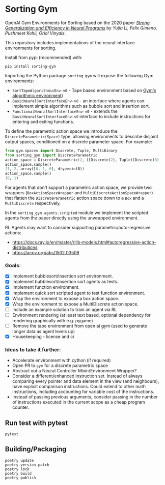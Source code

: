 # Sorting Gym

OpenAI Gym Environments for Sorting based on the 2020 paper
[_Strong Generalization and Efficiency in Neural Programs_](https://arxiv.org/abs/2007.03629) by 
_Yujia Li, Felix Gimeno, Pushmeet Kohli, Oriol Vinyals_.

This repository includes implementations of the neural interface environments for sorting.

Install from pypi (recommended) with:
```
pip install sorting-gym
```

Importing the Python package `sorting_gym` will expose the following Gym environments:

- `SortTapeAlgorithmicEnv-v0` - Tape based environment based on [Gym's algorithmic environment](https://github.com/openai/gym/blob/master/gym/envs/algorithmic/algorithmic_env.py#L242))
- `BasicNeuralSortInterfaceEnv-v0` - an interface where agents can implement simple algorithms such as bubble sort and insertion sort.
- `FunctionalNeuralSortInterfaceEnv-v0` - extends the `BasicNeuralSortInterfaceEnv-v0` interface to include instructions for entering and exiting functions.

To define the parametric action space we introduce the `DiscreteParametric(Space)` type,
allowing environments to describe disjoint output spaces, conditioned on a discrete parameter space.
For example:

```python
from gym.spaces import Discrete, Tuple, MultiBinary
from sorting_gym import DiscreteParametric
action_space = DiscreteParametric(2, ([Discrete(2), Tuple([Discrete(3), MultiBinary(3)])]))
action_space.sample()
(1, 2, array([0, 1, 0], dtype=int8))
action_space.sample()
(0, 1)
```

For agents that don't support a parametric action space, we provide two wrappers (`BoxActionSpaceWrapper` and 
`MultiDiscreteActionSpaceWrapper`) that flatten the `DiscreteParametric` action space down to a `Box` and a 
`MultiDiscrete` respectively. 

In the `sorting_gym.agents.scripted` module we implement the scripted agents from the paper directly using the 
unwrapped environment.

RL Agents may want to consider supporting parametric/auto-regressive actions:
- https://docs.ray.io/en/master/rllib-models.html#autoregressive-action-distributions
- https://arxiv.org/abs/1502.03509


### Goals:

- [x] Implement bubblesort/insertion sort environment.
- [x] Implement bubblesort/insertion sort agents as tests.
- [x] Implement function environment.
- [x] Implement quick sort scripted agent to test function environment.
- [x] Wrap the environment to expose a box action space.
- [x] Wrap the environment to expose a MultiDiscrete action space.
- [ ] Include an example solution to train an agent via RL
- [ ] Environment rendering (at least text based, optional dependency for rendering graphically with e.g. pygame)
- [ ] Remove the tape environment from open ai gym (used to generate longer data as agent levels up)
- [x] Housekeeping - license and ci

### Ideas to take it further:

- Accelerate environment with cython (if required)
- Open PR to `gym` for a discrete parametric space
- Abstract out a Neural Controller Mixin/Environment Wrapper?
- Consider a different/enhanced instruction set. 
  Instead of always comparing every pointer and data element in the view (and neighbours), 
  have explicit comparison instructions. Could extend to other math instructions, including
  accounting for variable cost of the instructions.
- Instead of passing previous arguments, consider passing in the number of instructions
  executed in the current scope as a cheap program counter.


## Run test with pytest

```
pytest
```

## Building/Packaging

```
poetry update
poetry version patch
poetry lock
poetry build
poetry publish
```
